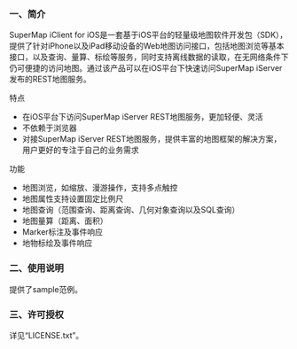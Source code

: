 ### 一、简介

SuperMap iClient for iOS是一套基于iOS平台的轻量级地图软件开发包（SDK），提供了针对iPhone以及iPad移动设备的Web地图访问接口，包括地图浏览等基本接口，以及查询、量算、标绘等服务，同时支持离线数据的读取，在无网络条件下仍可便捷的访问地图。通过该产品可以在iOS平台下快速访问SuperMap iServer发布的REST地图服务。

特点
 
 - 在iOS平台下访问SuperMap iServer REST地图服务，更加轻便、灵活
 - 不依赖于浏览器
 - 对接SuperMap iServer REST地图服务，提供丰富的地图框架的解决方案，用户更好的专注于自己的业务需求

 功能
 
 - 地图浏览，如缩放、漫游操作，支持多点触控
 - 地图属性支持设置固定比例尺
 - 地图查询（范围查询、距离查询、几何对象查询以及SQL查询）
 - 地图量算（距离、面积）
 - Marker标注及事件响应
 - 地物标绘及事件响应

### 二、使用说明

提供了sample范例。

### 三、许可授权

详见“LICENSE.txt”。